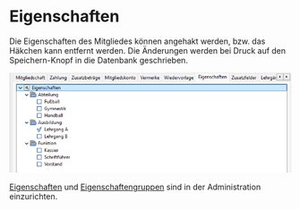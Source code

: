 # Eigenschaften

Die Eigenschaften des Mitgliedes können angehakt werden, bzw. das Häkchen kann entfernt werden. Die Änderungen werden bei Druck auf den Speichern-Knopf in die Datenbank geschrieben.

![](../../../allgemeine-funktionen/mitglieder/content/img/EigenschaftenTab.png)

[Eigenschaften](../../administration/mitglieder/eigenschaften.md) und [Eigenschaftengruppen](../../administration/mitglieder/eigenschaften-gruppen.md) sind in der Administration einzurichten.
